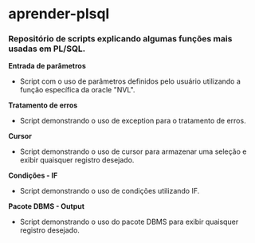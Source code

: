 # aprender-plsql
  ### Repositório de scripts explicando algumas funções mais usadas em PL/SQL.
 
 **Entrada de parâmetros**
   * Script com o uso de parâmetros definidos pelo usuário utilizando a função específica da oracle "NVL".
   
 **Tratamento de erros**
   * Script demonstrando o uso de exception para o tratamento de erros.
  
 **Cursor**
   * Script demonstrando o uso de cursor para armazenar uma seleção e exibir quaisquer registro desejado.

 **Condições - IF**
   * Script demonstrando o uso de condições utilizando IF.
   
  **Pacote DBMS - Output**
   * Script demonstrando o uso do pacote DBMS para exibir quaisquer registro desejado.
